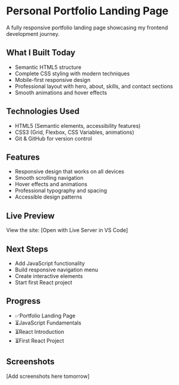 # Personal Portfolio Landing Page

A fully responsive portfolio landing page showcasing my frontend development journey.

## What I Built Today
- Semantic HTML5 structure
- Complete CSS styling with modern techniques
- Mobile-first responsive design
- Professional layout with hero, about, skills, and contact sections
- Smooth animations and hover effects

## Technologies Used
- HTML5 (Semantic elements, accessibility features)
- CSS3 (Grid, Flexbox, CSS Variables, animations)
- Git & GitHub for version control

## Features
- Responsive design that works on all devices
- Smooth scrolling navigation
- Hover effects and animations
- Professional typography and spacing
- Accessible design patterns

## Live Preview
View the site: [Open with Live Server in VS Code]

## Next Steps
- Add JavaScript functionality
- Build responsive navigation menu
- Create interactive elements
- Start first React project

## Progress
- ✅Portfolio Landing Page
- ⏳JavaScript Fundamentals
- ⏳React Introduction
- ⏳First React Project

## Screenshots
[Add screenshots here tomorrow]